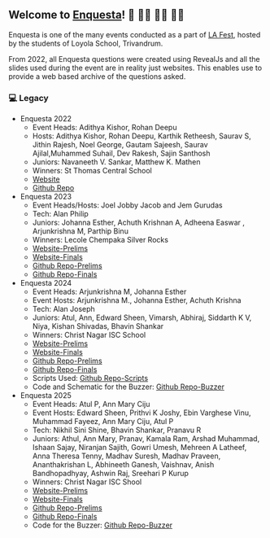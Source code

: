 ## Welcome to [Enquesta](https://github.com/Enquesta)! 👋 👋🏿 👋🏻 👋🏽

Enquesta is one of the many events conducted as a part of [LA Fest](https://lafest.in/), hosted by the students of Loyola School, Trivandrum.

From 2022, all Enquesta questions were created using RevealJs and all the slides used during the event are in reality just websites. This enables use to
provide a web based archive of the questions asked.

### 💻 Legacy
- Enquesta 2022
  - Event Heads: Adithya Kishor, Rohan Deepu
  - Hosts: Adithya Kishor, Rohan Deepu, Karthik Retheesh, Saurav S, Jithin Rajesh, Noel George, Gautam Sajeesh, Saurav Ajilal,Muhammed Suhail, Dev Rakesh, Sajin Santhosh
  - Juniors: Navaneeth V. Sankar, Matthew K. Mathen
  - Winners: St Thomas Central School
  - [Website](https://enquesta.github.io/enquesta2022/)
  - [Github Repo](https://github.com/Enquesta/enquesta2022)
- Enquesta 2023
  - Event Heads/Hosts: Joel Jobby Jacob and Jem Gurudas
  - Tech: Alan Philip
  - Juniors: Johanna Esther, Achuth Krishnan A, Adheena Easwar , Arjunkrishna M, Parthip Binu
  - Winners: Lecole Chempaka Silver Rocks
  - [Website-Prelims](https://enquesta.github.io/enquesta2023-prelims/)
  - [Website-Finals](https://enquesta.github.io/enquesta2023-finals/)
  - [Github Repo-Prelims](https://github.com/Enquesta/enquesta2023-prelims)
  - [Github Repo-Finals](https://github.com/Enquesta/enquesta2023-finals)
- Enquesta 2024
  - Event Heads: Arjunkrishna M, Johanna Esther
  - Event Hosts: Arjunkrishna M., Johanna Esther, Achuth Krishna
  - Tech: Alan Joseph
  - Juniors: Atul, Ann, Edward Sheen, Vimarsh, Abhiraj, Siddarth K V, Niya, Kishan Shivadas, Bhavin Shankar
  - Winners: Christ Nagar ISC School
  - [Website-Prelims](https://enquesta.github.io/enquesta2024-prelims/)
  - [Website-Finals](https://enquesta.github.io/enquesta2024-finals/)
  - [Github Repo-Prelims](https://github.com/Enquesta/enquesta2024-prelims)
  - [Github Repo-Finals](https://github.com/Enquesta/enquesta2024-finals)
  - Scripts Used: [Github Repo-Scripts](https://github.com/Enquesta/enquesta2024-scripts)
  - Code and Schematic for the Buzzer: [Github Repo-Buzzer](https://github.com/Enquesta/enquesta-buzzer-code)
- Enquesta 2025
  - Event Heads: Atul P, Ann Mary Ciju
  - Event Hosts: Edward Sheen, Prithvi K Joshy, Ebin Varghese Vinu, Muhammad Fayeez, Ann Mary Ciju, Atul P
  - Tech: Nikhil Sini Shine, Bhavin Shankar, Pranavu R
  - Juniors: Athul, Ann Mary, Pranav, Kamala Ram, Arshad Muhammad, Ishaan Sajay, Niranjan Sajith, Gowri Umesh, Mehreen A Latheef, Anna Theresa Tenny, Madhav Suresh, Madhav Praveen, Ananthakrishan L, Abhineeth Ganesh, Vaishnav, Anish Bandhopadhyay, Ashwin Raj, Sreehari P Kurup
  - Winners: Christ Nagar ISC Shool
  - [Website-Prelims](https://enquesta.github.io/enquesta2025-prelims/)
  - [Website-Finals](https://enquesta.github.io/enquesta2025-finals/)
  - [Github Repo-Prelims](https://github.com/Enquesta/enquesta2025-prelims)
  - [Github Repo-Finals](https://github.com/Enquesta/enquesta2025-finals)
  - Code for the Buzzer: [Github Repo-Buzzer](https://github.com/Enquesta/enquesta-android-buzzer)
